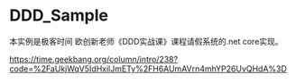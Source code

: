 # DDD_Sample

本实例是极客时间 欧创新老师《DDD实战课》课程请假系统的.net core实现。

https://time.geekbang.org/column/intro/238?code=%2FaUkjWqV5IdHxilJmETy%2FH6AUmAVrn4mhYP26UvQHdA%3D
